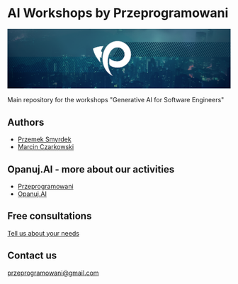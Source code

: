 # AI Workshops by Przeprogramowani

![](./_resources/img/logo.png)

Main repository for the workshops "Generative AI for Software Engineers"

## Authors

* [Przemek Smyrdek](https://www.linkedin.com/in/psmyrdek/)
* [Marcin Czarkowski](https://www.linkedin.com/in/mkczarkowski/)

## Opanuj.AI - more about our activities

* [Przeprogramowani](https://przeprogramowani.pl)
* [Opanuj.AI](https://opanuj.ai)

## Free consultations

[Tell us about your needs](https://app.zencal.io/u/przeprogramowani?lang=pl)

## Contact us

[przeprogramowani@gmail.com](przeprogramowani@gmail.com)